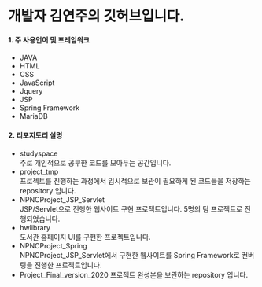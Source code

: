 개발자 김연주의 깃허브입니다.
=====
#### 1. 주 사용언어 및 프레임워크
+ JAVA
+ HTML
+ CSS
+ JavaScript
+ Jquery
+ JSP
+ Spring Framework
+ MariaDB

#### 2. 리포지토리 설명
- studyspace  
주로 개인적으로 공부한 코드를 모아두는 공간입니다.
- project_tmp  
프로젝트를 진행하는 과정에서 임시적으로 보관이 필요하게 된 코드들을 저장하는 repository 입니다.
- NPNCProject_JSP_Servlet  
JSP/Servlet으로 진행한 웹사이트 구현 프로젝트입니다. 5명의 팀 프로젝트로 진행되었습니다.
- hwlibrary  
도서관 홈페이지 UI를 구현한 프로젝트입니다.
- NPNCProject_Spring  
NPNCProject_JSP_Servlet에서 구현한 웹사이트를 Spring Framework로 컨버팅을 진행한 프로젝트입니다.
- Project_Final_version_2020
프로젝트 완성본을 보관하는 repository 입니다.
